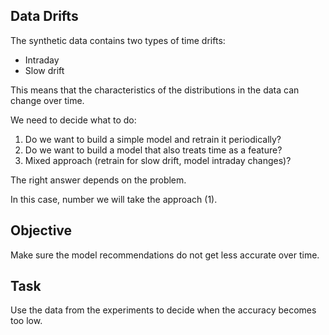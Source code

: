 ## Data Drifts

The synthetic data contains two types of time drifts:

- Intraday
- Slow drift

This means that the characteristics of the distributions in the data can change over time.

We need to decide what to do:

1) Do we want to build a simple model and retrain it periodically?
2) Do we want to build a model that also treats time as a feature?
3) Mixed approach (retrain for slow drift, model intraday changes)?

The right answer depends on the problem. 

In this case, number we will take the approach (1).

## Objective

Make sure the model recommendations do not get less accurate over time.

## Task

Use the data from the experiments to decide when the accuracy becomes too low.


